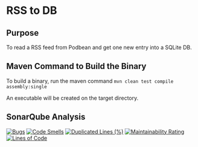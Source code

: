# RSS to DB

## Purpose

To read a RSS feed from Podbean and get one new entry into a SQLite DB.

 
## Maven Command to Build the Binary

To build a binary, run the maven command `mvn clean test compile assembly:single`

An executable will be created on the target directory.


## SonarQube Analysis 

[![Bugs](https://sonarcloud.io/api/project_badges/measure?project=pizzacodr_rsstodb&metric=bugs)](https://sonarcloud.io/summary/new_code?id=pizzacodr_rsstodb) [![Code Smells](https://sonarcloud.io/api/project_badges/measure?project=pizzacodr_rsstodb&metric=code_smells)](https://sonarcloud.io/summary/new_code?id=pizzacodr_rsstodb) [![Duplicated Lines (%)](https://sonarcloud.io/api/project_badges/measure?project=pizzacodr_rsstodb&metric=duplicated_lines_density)](https://sonarcloud.io/summary/new_code?id=pizzacodr_rsstodb) [![Maintainability Rating](https://sonarcloud.io/api/project_badges/measure?project=pizzacodr_rsstodb&metric=sqale_rating)](https://sonarcloud.io/summary/new_code?id=pizzacodr_rsstodb) [![Lines of Code](https://sonarcloud.io/api/project_badges/measure?project=pizzacodr_rsstodb&metric=ncloc)](https://sonarcloud.io/summary/new_code?id=pizzacodr_rsstodb)